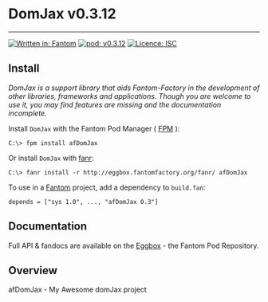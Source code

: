 # DomJax v0.3.12
---

[![Written in: Fantom](http://img.shields.io/badge/written%20in-Fantom-lightgray.svg)](https://fantom-lang.org/)
[![pod: v0.3.12](http://img.shields.io/badge/pod-v0.3.12-yellow.svg)](http://eggbox.fantomfactory.org/pods/afDomJax)
[![Licence: ISC](http://img.shields.io/badge/licence-ISC-blue.svg)](https://choosealicense.com/licenses/isc/)

## <a name="Install"></a>Install

*DomJax is a support library that aids Fantom-Factory in the development of other libraries, frameworks and applications. Though you are welcome to use it, you may find features are missing and the documentation incomplete.*

Install `DomJax` with the Fantom Pod Manager ( [FPM](http://eggbox.fantomfactory.org/pods/afFpm) ):

    C:\> fpm install afDomJax

Or install `DomJax` with [fanr](https://fantom.org/doc/docFanr/Tool.html#install):

    C:\> fanr install -r http://eggbox.fantomfactory.org/fanr/ afDomJax

To use in a [Fantom](https://fantom-lang.org/) project, add a dependency to `build.fan`:

    depends = ["sys 1.0", ..., "afDomJax 0.3"]

## <a name="documentation"></a>Documentation

Full API & fandocs are available on the [Eggbox](http://eggbox.fantomfactory.org/pods/afDomJax/) - the Fantom Pod Repository.

## Overview

afDomJax - My Awesome domJax project

